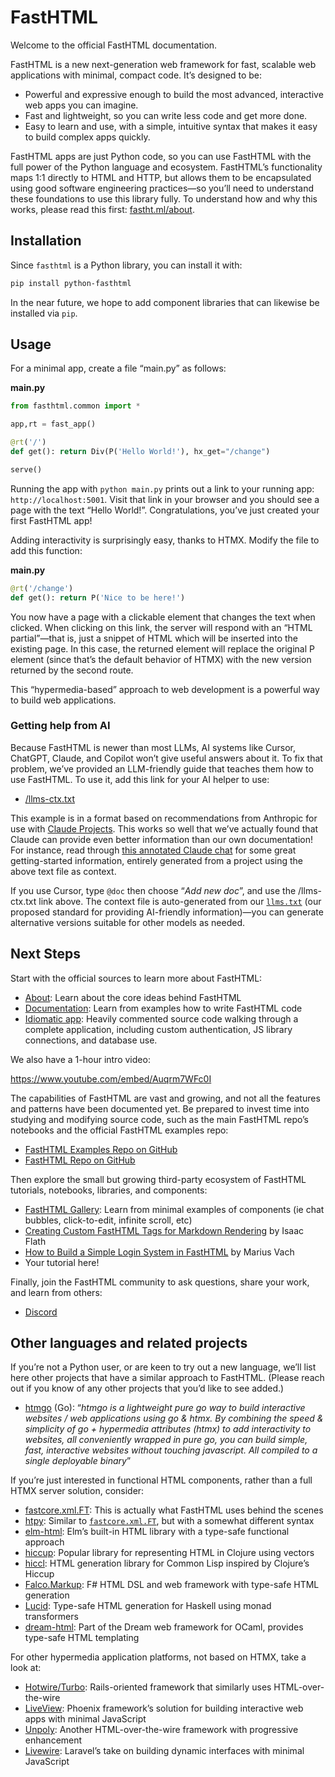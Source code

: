 # FastHTML


<!-- WARNING: THIS FILE WAS AUTOGENERATED! DO NOT EDIT! -->

Welcome to the official FastHTML documentation.

FastHTML is a new next-generation web framework for fast, scalable web
applications with minimal, compact code. It’s designed to be:

- Powerful and expressive enough to build the most advanced, interactive
  web apps you can imagine.
- Fast and lightweight, so you can write less code and get more done.
- Easy to learn and use, with a simple, intuitive syntax that makes it
  easy to build complex apps quickly.

FastHTML apps are just Python code, so you can use FastHTML with the
full power of the Python language and ecosystem. FastHTML’s
functionality maps 1:1 directly to HTML and HTTP, but allows them to be
encapsulated using good software engineering practices—so you’ll need to
understand these foundations to use this library fully. To understand
how and why this works, please read this first:
[fastht.ml/about](https://fastht.ml/about).

## Installation

Since `fasthtml` is a Python library, you can install it with:

``` sh
pip install python-fasthtml
```

In the near future, we hope to add component libraries that can likewise
be installed via `pip`.

## Usage

For a minimal app, create a file “main.py” as follows:

<div class="code-with-filename">

**main.py**

``` python
from fasthtml.common import *

app,rt = fast_app()

@rt('/')
def get(): return Div(P('Hello World!'), hx_get="/change")

serve()
```

</div>

Running the app with `python main.py` prints out a link to your running
app: `http://localhost:5001`. Visit that link in your browser and you
should see a page with the text “Hello World!”. Congratulations, you’ve
just created your first FastHTML app!

Adding interactivity is surprisingly easy, thanks to HTMX. Modify the
file to add this function:

<div class="code-with-filename">

**main.py**

``` python
@rt('/change')
def get(): return P('Nice to be here!')
```

</div>

You now have a page with a clickable element that changes the text when
clicked. When clicking on this link, the server will respond with an
“HTML partial”—that is, just a snippet of HTML which will be inserted
into the existing page. In this case, the returned element will replace
the original P element (since that’s the default behavior of HTMX) with
the new version returned by the second route.

This “hypermedia-based” approach to web development is a powerful way to
build web applications.

### Getting help from AI

Because FastHTML is newer than most LLMs, AI systems like Cursor,
ChatGPT, Claude, and Copilot won’t give useful answers about it. To fix
that problem, we’ve provided an LLM-friendly guide that teaches them how
to use FastHTML. To use it, add this link for your AI helper to use:

- [/llms-ctx.txt](https://docs.fastht.ml/llms-ctx.txt)

This example is in a format based on recommendations from Anthropic for
use with [Claude
Projects](https://support.anthropic.com/en/articles/9517075-what-are-projects).
This works so well that we’ve actually found that Claude can provide
even better information than our own documentation! For instance, read
through [this annotated Claude
chat](https://gist.github.com/jph00/9559b0a563f6a370029bec1d1cc97b74)
for some great getting-started information, entirely generated from a
project using the above text file as context.

If you use Cursor, type `@doc` then choose “*Add new doc*”, and use the
/llms-ctx.txt link above. The context file is auto-generated from our
[`llms.txt`](https://llmstxt.org/) (our proposed standard for providing
AI-friendly information)—you can generate alternative versions suitable
for other models as needed.

## Next Steps

Start with the official sources to learn more about FastHTML:

- [About](https://fastht.ml/about): Learn about the core ideas behind
  FastHTML
- [Documentation](https://docs.fastht.ml): Learn from examples how to
  write FastHTML code
- [Idiomatic
  app](https://github.com/AnswerDotAI/fasthtml/blob/main/examples/adv_app.py):
  Heavily commented source code walking through a complete application,
  including custom authentication, JS library connections, and database
  use.

We also have a 1-hour intro video:

<https://www.youtube.com/embed/Auqrm7WFc0I>

The capabilities of FastHTML are vast and growing, and not all the
features and patterns have been documented yet. Be prepared to invest
time into studying and modifying source code, such as the main FastHTML
repo’s notebooks and the official FastHTML examples repo:

- [FastHTML Examples Repo on
  GitHub](https://github.com/AnswerDotAI/fasthtml-example)
- [FastHTML Repo on GitHub](https://github.com/AnswerDotAI/fasthtml)

Then explore the small but growing third-party ecosystem of FastHTML
tutorials, notebooks, libraries, and components:

- [FastHTML Gallery](https://fastht.ml/gallery): Learn from minimal
  examples of components (ie chat bubbles, click-to-edit, infinite
  scroll, etc)
- [Creating Custom FastHTML Tags for Markdown
  Rendering](https://isaac-flath.github.io/website/posts/boots/FasthtmlTutorial.html)
  by Isaac Flath
- [How to Build a Simple Login System in
  FastHTML](https://blog.mariusvach.com/posts/login-fasthtml) by Marius
  Vach
- Your tutorial here!

Finally, join the FastHTML community to ask questions, share your work,
and learn from others:

- [Discord](https://discord.gg/qcXvcxMhdP)

## Other languages and related projects

If you’re not a Python user, or are keen to try out a new language,
we’ll list here other projects that have a similar approach to FastHTML.
(Please reach out if you know of any other projects that you’d like to
see added.)

- [htmgo](https://htmgo.dev/) (Go): “*htmgo is a lightweight pure go way
  to build interactive websites / web applications using go & htmx. By
  combining the speed & simplicity of go + hypermedia attributes (htmx)
  to add interactivity to websites, all conveniently wrapped in pure go,
  you can build simple, fast, interactive websites without touching
  javascript. All compiled to a single deployable binary*”

If you’re just interested in functional HTML components, rather than a
full HTMX server solution, consider:

- [fastcore.xml.FT](https://fastcore.fast.ai/xml.html): This is actually
  what FastHTML uses behind the scenes
- [htpy](https://htpy.dev/): Similar to
  [`fastcore.xml.FT`](https://fastcore.fast.ai/xml.html#ft), but with a
  somewhat different syntax
- [elm-html](https://package.elm-lang.org/packages/elm/html/latest/):
  Elm’s built-in HTML library with a type-safe functional approach
- [hiccup](https://github.com/weavejester/hiccup): Popular library for
  representing HTML in Clojure using vectors
- [hiccl](https://github.com/garlic0x1/hiccl): HTML generation library
  for Common Lisp inspired by Clojure’s Hiccup
- [Falco.Markup](https://github.com/pimbrouwers/Falco): F# HTML DSL and
  web framework with type-safe HTML generation
- [Lucid](https://github.com/chrisdone/lucid): Type-safe HTML generation
  for Haskell using monad transformers
- [dream-html](https://github.com/aantron/dream): Part of the Dream web
  framework for OCaml, provides type-safe HTML templating

For other hypermedia application platforms, not based on HTMX, take a
look at:

- [Hotwire/Turbo](https://turbo.hotwired.dev/): Rails-oriented framework
  that similarly uses HTML-over-the-wire
- [LiveView](https://hexdocs.pm/phoenix_live_view/Phoenix.LiveView.html):
  Phoenix framework’s solution for building interactive web apps with
  minimal JavaScript
- [Unpoly](https://unpoly.com/): Another HTML-over-the-wire framework
  with progressive enhancement
- [Livewire](https://laravel-livewire.com/): Laravel’s take on building
  dynamic interfaces with minimal JavaScript

